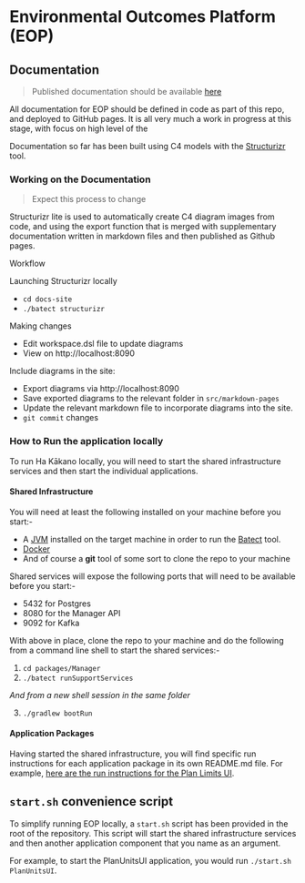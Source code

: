 # Environmental Outcomes Platform (EOP)

## Documentation

> Published documentation should be available [here](https://greater-wellington-regional-council.github.io/Environmental-Outcomes-Platform/)

All documentation for EOP should be defined in code as part of this repo, and deployed to GitHub pages. It is all very much a work in progress at this stage, with focus on high level of the 

Documentation so far has been built using C4 models with the [Structurizr](https://structurizr.com/) tool. 

### Working on the Documentation

> Expect this process to change

Structurizr lite is used to automatically create C4 diagram images from code, and using the export function that is merged with supplementary documentation written in markdown files and then published as Github pages.

Workflow

Launching Structurizr locally

* `cd docs-site`
* `./batect structurizr`

Making changes

* Edit workspace.dsl file to update diagrams
* View on http://localhost:8090

Include diagrams in the site:

* Export diagrams via http://localhost:8090
* Save exported diagrams to the relevant folder in `src/markdown-pages`
* Update the relevant markdown file to incorporate diagrams into the site.
* `git commit` changes

### How to Run the application locally

To run Ha Kākano locally, you will need to start the shared infrastructure services and then start the individual applications. 

#### Shared Infrastructure

You will need at least the following installed on your machine before you start:-
* A [JVM](https://aws.amazon.com/corretto/?filtered-posts.sort-by=item.additionalFields.createdDate&filtered-posts.sort-order=desc) installed on the target machine in order to run the [Batect](https://batect.dev/) tool.
* [Docker](https://docs.docker.com/get-docker/)
* And of course a **git** tool of some sort to clone the repo to your machine

Shared services will expose the following ports that will need to be available before you start:-
* 5432 for Postgres
* 8080 for the Manager API
* 9092 for Kafka

With above in place, clone the repo to your machine and do the following from a command line shell to start the shared services:-
1. `cd packages/Manager`
2. `./batect runSupportServices`

_And from a new shell session in the same folder_

3. `./gradlew bootRun`

#### Application Packages

Having started the shared infrastructure, you will find specific run instructions for each application package in its own README.md file.  For example, [here are the run instructions for the Plan Limits UI](./packages/PlanLimitsUI/README.md).

## `start.sh` convenience script

To simplify running EOP locally, a `start.sh` script has been provided in the root of the repository.  This script will start the shared infrastructure services and then another application component that you name as an argument.

For example, to start the PlanUnitsUI application, you would run `./start.sh PlanUnitsUI`.  
